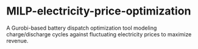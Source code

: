 # MILP-electricity-price-optimization
A Gurobi-based battery dispatch optimization tool modeling charge/discharge cycles against fluctuating electricity prices to maximize revenue.
